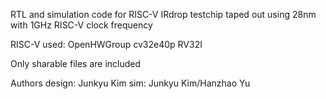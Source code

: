 RTL and simulation code for RISC-V IRdrop testchip
taped out using 28nm with 1GHz RISC-V clock frequency

RISC-V used: OpenHWGroup cv32e40p RV32I

Only sharable files are included

Authors
design: Junkyu Kim
sim: Junkyu Kim/Hanzhao Yu
